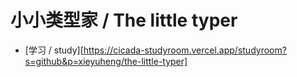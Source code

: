 # 小小类型家 / The little typer

- [学习 / study][https://cicada-studyroom.vercel.app/studyroom?s=github&p=xieyuheng/the-little-typer]

